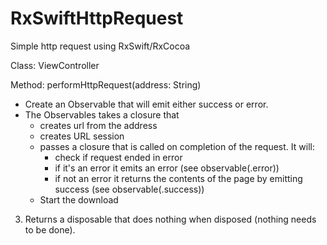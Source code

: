 # RxSwiftHttpRequest
Simple http request using RxSwift/RxCocoa


 Class: ViewController
 
 Method: performHttpRequest(address: String)

* Create an Observable that will emit either success or error.
* The Observables takes a closure that
  * creates url from the address
  * creates URL session
  * passes a closure that is called on completion of the request.  It will:
      * check if request ended in error
      * if it's an error it emits an error (see observable(.error))
      * if not an error it returns the contents of the page by emitting success (see observable(.success))
  * Start the download
3) Returns a disposable that does nothing when disposed (nothing needs to be done).
